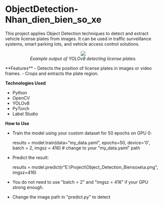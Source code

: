 # ObjectDetection-Nhan_dien_bien_so_xe
This project applies Object Detection techniques to detect and extract vehicle license plates from images. It can be used in traffic surveillance systems, smart parking lots, and vehicle access control solutions.
<p align="center">
  <img src="Downloads/2025-07-2418-07-26-Trim-ezgif.com-video-to-gif-converter"><br/>
  <i>Example output of YOLOv8 detecting license plates.</i>
</p>
**Features**
- Detects the position of license plates in images or video frames.
- Crops and extracts the plate region.
  
**Technologies Used**
- Python
- OpenCV
- YOLOv8
- PyTorch
- Label Studio

**How to Use**
- Train the model using your custom dataset for 50 epochs on GPU 0:
  
    results = model.train(data="my_data.yaml", epochs=50, device='0', batch = 2, imgsz = 416)  # change to your "my_data.yaml" path
  
- Predict the result:
  
  results = model.predict(r"E:\Project\Object_Detection_Biensoxe\a.png", imgsz=416)

- You do not need to use "batch = 2" and "imgsz = 416" if your GPU strong enough.

- Change the image path in "predict.py" to detect


